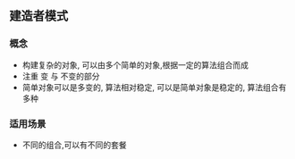 ## 建造者模式

### 概念
- 构建复杂的对象, 可以由多个简单的对象,根据一定的算法组合而成
- 注重 变 与 不变的部分
- 简单对象可以是多变的, 算法相对稳定, 可以是简单对象是稳定的, 算法组合有多种

### 适用场景
- 不同的组合,可以有不同的套餐



